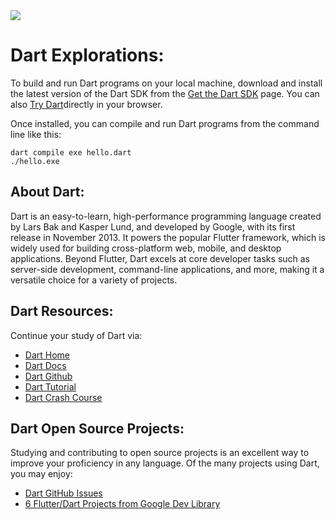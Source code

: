 <img src="https://raw.githubusercontent.com/rtoal/polyglot/master/docs/resources/dart-logo-64.png">

# Dart Explorations:

To build and run Dart programs on your local machine, download and install the latest version of the Dart SDK from the [Get the Dart SDK](https://dart.dev/get-dart) page. You can also [Try Dart](https://dart.dev/#try-dart)directly in your browser.

Once installed, you can compile and run Dart programs from the command line like this:

```
dart compile exe hello.dart
./hello.exe
```

## About Dart:

Dart is an easy-to-learn, high-performance programming language created by Lars Bak and Kasper Lund, and developed by Google, with its first release in November 2013. It powers the popular Flutter framework, which is widely used for building cross-platform web, mobile, and desktop applications. Beyond Flutter, Dart excels at core developer tasks such as server-side development, command-line applications, and more, making it a versatile choice for a variety of projects.

## Dart Resources:

Continue your study of Dart via:

- [Dart Home](https://dart.dev/)
- [Dart Docs](https://dart.dev/guides)
- [Dart Github](https://github.com/dart-lang)
- [Dart Tutorial](https://www.geeksforgeeks.org/dart-tutorial/)
- [Dart Crash Course](https://www.youtube.com/watch?v=QGqMJzywasg)

## Dart Open Source Projects:

Studying and contributing to open source projects is an excellent way to improve your proficiency in any language. Of the many projects using Dart, you may enjoy:

- [Dart GitHub Issues](https://github.com/dart-lang/language/issues)
- [6 Flutter/Dart Projects from Google Dev Library](https://developers.googleblog.com/en/6-flutterdart-projects-from-google-dev-library-to-kickstart-your-next-project/)